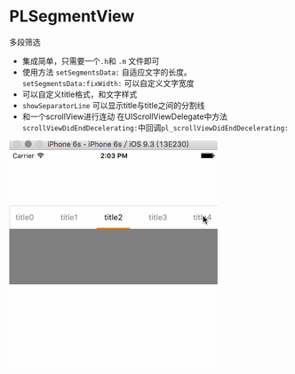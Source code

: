 # PLSegmentView
多段筛选
* 集成简单，只需要一个`.h`和 `.m` 文件即可
* 使用方法 `setSegmentsData:` 自适应文字的长度。 `setSegmentsData:fixWidth:` 可以自定义文字宽度
* 可以自定义title格式，和文字样式
* `showSeparatorLine` 可以显示title与title之间的分割线
* 和一个scrollView进行连动 在UIScrollViewDelegate中方法`scrollViewDidEndDecelerating:`中回调`pl_scrollViewDidEndDecelerating:`

![动态图片效果](https://github.com/loupman/PLSegmentView/blob/master/result0.gif)
